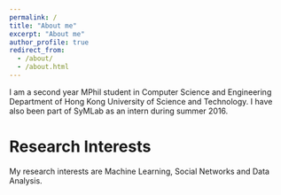 ```yaml
---
permalink: /
title: "About me"
excerpt: "About me"
author_profile: true
redirect_from: 
  - /about/
  - /about.html
---
```

I am a second year MPhil student in Computer Science and Engineering Department of Hong Kong University of Science and Technology. I have also been part of SyMLab as an intern during summer 2016.

Research Interests
======
My research interests are Machine Learning, Social Networks and Data Analysis.
